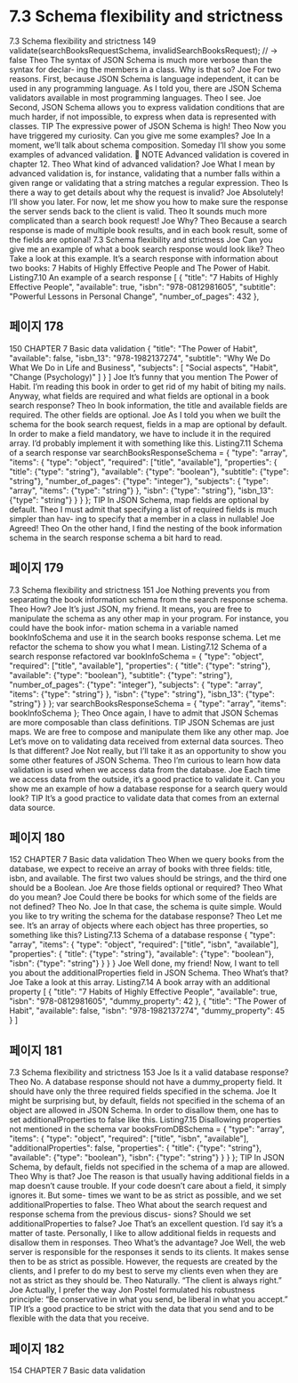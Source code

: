 # 7.3 Schema flexibility and strictness

7.3 Schema flexibility and strictness 149
validate(searchBooksRequestSchema, invalidSearchBooksRequest);
// → false
Theo The syntax of JSON Schema is much more verbose than the syntax for declar-
ing the members in a class. Why is that so?
Joe For two reasons. First, because JSON Schema is language independent, it can
be used in any programming language. As I told you, there are JSON Schema
validators available in most programming languages.
Theo I see.
Joe Second, JSON Schema allows you to express validation conditions that are much
harder, if not impossible, to express when data is represented with classes.
TIP The expressive power of JSON Schema is high!
Theo Now you have triggered my curiosity. Can you give me some examples?
Joe In a moment, we’ll talk about schema composition. Someday I’ll show you
some examples of advanced validation.
 NOTE Advanced validation is covered in chapter 12.
Theo What kind of advanced validation?
Joe What I mean by advanced validation is, for instance, validating that a number
falls within a given range or validating that a string matches a regular expression.
Theo Is there a way to get details about why the request is invalid?
Joe Absolutely! I’ll show you later. For now, let me show you how to make sure the
response the server sends back to the client is valid.
Theo It sounds much more complicated than a search book request!
Joe Why?
Theo Because a search response is made of multiple book results, and in each book
result, some of the fields are optional!
7.3 Schema flexibility and strictness
Joe Can you give me an example of what a book search response would look like?
Theo Take a look at this example. It’s a search response with information about two
books: 7 Habits of Highly Effective People and The Power of Habit.
Listing7.10 An example of a search response
[
{
"title": "7 Habits of Highly Effective People",
"available": true,
"isbn": "978-0812981605",
"subtitle": "Powerful Lessons in Personal Change",
"number_of_pages": 432
},

## 페이지 178

150 CHAPTER 7 Basic data validation
{
"title": "The Power of Habit",
"available": false,
"isbn_13": "978-1982137274",
"subtitle": "Why We Do What We Do in Life and Business",
"subjects": [
"Social aspects",
"Habit",
"Change (Psychology)"
]
}
]
Joe It’s funny that you mention The Power of Habit. I’m reading this book in order
to get rid of my habit of biting my nails. Anyway, what fields are required and
what fields are optional in a book search response?
Theo In book information, the title and available fields are required. The other
fields are optional.
Joe As I told you when we built the schema for the book search request, fields in a
map are optional by default. In order to make a field mandatory, we have to
include it in the required array. I’d probably implement it with something
like this.
Listing7.11 Schema of a search response
var searchBooksResponseSchema = {
"type": "array",
"items": {
"type": "object",
"required": ["title", "available"],
"properties": {
"title": {"type": "string"},
"available": {"type": "boolean"},
"subtitle": {"type": "string"},
"number_of_pages": {"type": "integer"},
"subjects": {
"type": "array",
"items": {"type": "string"}
},
"isbn": {"type": "string"},
"isbn_13": {"type": "string"}
}
}
};
TIP In JSON Schema, map fields are optional by default.
Theo I must admit that specifying a list of required fields is much simpler than hav-
ing to specify that a member in a class in nullable!
Joe Agreed!
Theo On the other hand, I find the nesting of the book information schema in the
search response schema a bit hard to read.

## 페이지 179

7.3 Schema flexibility and strictness 151
Joe Nothing prevents you from separating the book information schema from the
search response schema.
Theo How?
Joe It’s just JSON, my friend. It means, you are free to manipulate the schema as
any other map in your program. For instance, you could have the book infor-
mation schema in a variable named bookInfoSchema and use it in the search
books response schema. Let me refactor the schema to show you what I mean.
Listing7.12 Schema of a search response refactored
var bookInfoSchema = {
"type": "object",
"required": ["title", "available"],
"properties": {
"title": {"type": "string"},
"available": {"type": "boolean"},
"subtitle": {"type": "string"},
"number_of_pages": {"type": "integer"},
"subjects": {
"type": "array",
"items": {"type": "string"}
},
"isbn": {"type": "string"},
"isbn_13": {"type": "string"}
}
};
var searchBooksResponseSchema = {
"type": "array",
"items": bookInfoSchema
};
Theo Once again, I have to admit that JSON Schemas are more composable than
class definitions.
TIP JSON Schemas are just maps. We are free to compose and manipulate them like
any other map.
Joe Let’s move on to validating data received from external data sources.
Theo Is that different?
Joe Not really, but I’ll take it as an opportunity to show you some other features of
JSON Schema.
Theo I’m curious to learn how data validation is used when we access data from the
database.
Joe Each time we access data from the outside, it’s a good practice to validate it.
Can you show me an example of how a database response for a search query
would look?
TIP It’s a good practice to validate data that comes from an external data source.

## 페이지 180

152 CHAPTER 7 Basic data validation
Theo When we query books from the database, we expect to receive an array of
books with three fields: title, isbn, and available. The first two values should
be strings, and the third one should be a Boolean.
Joe Are those fields optional or required?
Theo What do you mean?
Joe Could there be books for which some of the fields are not defined?
Theo No.
Joe In that case, the schema is quite simple. Would you like to try writing the
schema for the database response?
Theo Let me see. It’s an array of objects where each object has three properties, so
something like this?
Listing7.13 Schema of a database response
{
"type": "array",
"items": {
"type": "object",
"required": ["title", "isbn", "available"],
"properties": {
"title": {"type": "string"},
"available": {"type": "boolean"},
"isbn": {"type": "string"}
}
}
}
Joe Well done, my friend! Now, I want to tell you about the additionalProperties
field in JSON Schema.
Theo What’s that?
Joe Take a look at this array.
Listing7.14 A book array with an additional property
[
{
"title": "7 Habits of Highly Effective People",
"available": true,
"isbn": "978-0812981605",
"dummy_property": 42
},
{
"title": "The Power of Habit",
"available": false,
"isbn": "978-1982137274",
"dummy_property": 45
}
]

## 페이지 181

7.3 Schema flexibility and strictness 153
Joe Is it a valid database response?
Theo No. A database response should not have a dummy_property field. It should
have only the three required fields specified in the schema.
Joe It might be surprising but, by default, fields not specified in the schema of an
object are allowed in JSON Schema. In order to disallow them, one has to set
additionalProperties to false like this.
Listing7.15 Disallowing properties not mentioned in the schema
var booksFromDBSchema = {
"type": "array",
"items": {
"type": "object",
"required": ["title", "isbn", "available"],
"additionalProperties": false,
"properties": {
"title": {"type": "string"},
"available": {"type": "boolean"},
"isbn": {"type": "string"}
}
}
};
TIP In JSON Schema, by default, fields not specified in the schema of a map are
allowed.
Theo Why is that?
Joe The reason is that usually having additional fields in a map doesn’t cause
trouble. If your code doesn’t care about a field, it simply ignores it. But some-
times we want to be as strict as possible, and we set additionalProperties
to false.
Theo What about the search request and response schema from the previous discus-
sions? Should we set additionalProperties to false?
Joe That’s an excellent question. I’d say it’s a matter of taste. Personally, I like to
allow additional fields in requests and disallow them in responses.
Theo What’s the advantage?
Joe Well, the web server is responsible for the responses it sends to its clients. It
makes sense then to be as strict as possible. However, the requests are created
by the clients, and I prefer to do my best to serve my clients even when they are
not as strict as they should be.
Theo Naturally. “The client is always right.”
Joe Actually, I prefer the way Jon Postel formulated his robustness principle: “Be
conservative in what you send, be liberal in what you accept.”
TIP It’s a good practice to be strict with the data that you send and to be flexible with
the data that you receive.

## 페이지 182

154 CHAPTER 7 Basic data validation